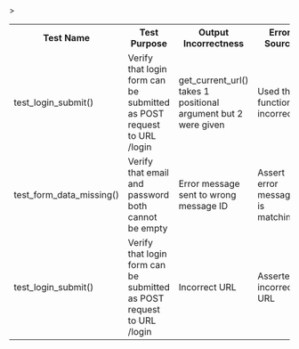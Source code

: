<table><tbody>
<tr>
    <th>Test Name</th>
    <th>Test Purpose</th>
    <th>Output Incorrectness</th>
    <th>Error Source</th>
    <th>Fix</th>
</tr>

<tr>
    <td>test_login_submit()</td> 
    <td>Verify that login form can be submitted as POST request to URL /login</td>
    <td>get_current_url() takes 1 positional argument but 2 were given</td>
    <td>Used the function incorrectly</td>
    <td>Removed extra argument</td>
</tr>

<tr>
    <td>test_form_data_missing()</td>
    <td>Verify that email and password both cannot be empty</td>
    <td>Error message sent to wrong message ID</td>
    <td>Assert error message is matching</td>
    <td>Updated test case with correct ID</td>
</tr>

<tr>
    <td>test_login_submit()</td>
    <td>Verify that login form can be submitted as POST request to URL /login</td>
    <td>Incorrect URL</td>
    <td>Asserted incorrect URL</td>
    <td>Adjusted assertion to correct URL</td>>
</tr>

</tbody></table>